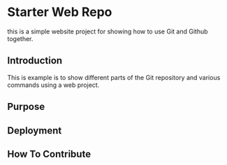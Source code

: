 # Starter Web Repo

this is a simple website project for showing how to use Git and Github together.

## Introduction

This is example is to show different parts of the Git repository and various commands using a web project.

## Purpose

## Deployment

## How To Contribute
```
